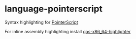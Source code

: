 # language-pointerscript

Syntax highlighting for [PointerScript](https://github.com/M4GNV5/PointerScript)

For inline assembly highlighting install [gas-x86_64-highlighter](https://atom.io/packages/GAS-x86_64-highlighter)
